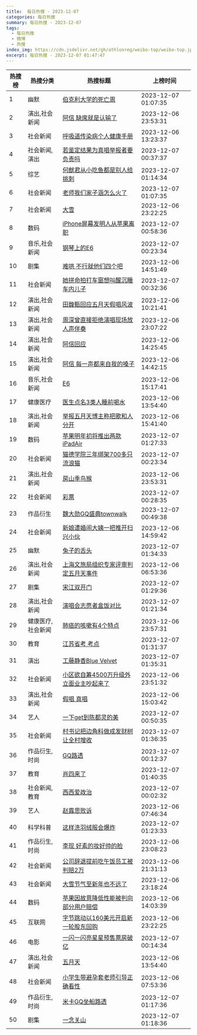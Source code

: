 ```yaml
---
title:  每日热搜 - 2023-12-07
categories: 每日热搜
summary: 每日热搜 - 2023-12-07
tags:
  - 每日热搜
  - 微博
  - 热搜
index_img: https://cdn.jsdelivr.net/gh/athlonreg/weibo-top/weibo-top.jpeg
excerpt: 每日热搜 - 2023-12-07 01:47:47
---
```


| 热搜榜 | 热搜分类 | 热搜标题 | 上榜时间 |
| --- | --- | --- | --- |
| 1 | 幽默 | [伯克利大学的死亡周](https://s.weibo.com/weibo%3Fq%3D%2523%E4%BC%AF%E5%85%8B%E5%88%A9%E5%A4%A7%E5%AD%A6%E7%9A%84%E6%AD%BB%E4%BA%A1%E5%91%A8%2523) | 2023-12-07 01:07:35 | 
| 2 | 演出,社会新闻 | [阿信 缺席就是认输了](https://s.weibo.com/weibo%3Fq%3D%2523%E9%98%BF%E4%BF%A1%20%E7%BC%BA%E5%B8%AD%E5%B0%B1%E6%98%AF%E8%AE%A4%E8%BE%93%E4%BA%86%2523) | 2023-12-06 23:53:31 | 
| 3 | 社会新闻 | [呼吸道传染病个人健康手册](https://s.weibo.com/weibo%3Fq%3D%2523%E5%91%BC%E5%90%B8%E9%81%93%E4%BC%A0%E6%9F%93%E7%97%85%E4%B8%AA%E4%BA%BA%E5%81%A5%E5%BA%B7%E6%89%8B%E5%86%8C%2523) | 2023-12-06 13:23:37 | 
| 4 | 社会新闻,演出 | [若鉴定结果为真唱举报者要负责吗](https://s.weibo.com/weibo%3Fq%3D%2523%E8%8B%A5%E9%89%B4%E5%AE%9A%E7%BB%93%E6%9E%9C%E4%B8%BA%E7%9C%9F%E5%94%B1%E4%B8%BE%E6%8A%A5%E8%80%85%E8%A6%81%E8%B4%9F%E8%B4%A3%E5%90%97%2523) | 2023-12-07 00:37:37 | 
| 5 | 综艺 | [何猷君从小吃鱼都是别人给挑刺](https://s.weibo.com/weibo%3Fq%3D%2523%E4%BD%95%E7%8C%B7%E5%90%9B%E4%BB%8E%E5%B0%8F%E5%90%83%E9%B1%BC%E9%83%BD%E6%98%AF%E5%88%AB%E4%BA%BA%E7%BB%99%E6%8C%91%E5%88%BA%2523) | 2023-12-07 01:14:34 | 
| 6 | 社会新闻 | [老师我们家子涵怎么火了](https://s.weibo.com/weibo%3Fq%3D%2523%E8%80%81%E5%B8%88%E6%88%91%E4%BB%AC%E5%AE%B6%E5%AD%90%E6%B6%B5%E6%80%8E%E4%B9%88%E7%81%AB%E4%BA%86%2523) | 2023-12-07 01:07:35 | 
| 7 | 社会新闻 | [大雪](https://s.weibo.com/weibo%3Fq%3D%2523%E5%A4%A7%E9%9B%AA%2523) | 2023-12-06 23:22:25 | 
| 8 | 数码 | [iPhone屏幕发明人从苹果离职](https://s.weibo.com/weibo%3Fq%3D%2523iPhone%E5%B1%8F%E5%B9%95%E5%8F%91%E6%98%8E%E4%BA%BA%E4%BB%8E%E8%8B%B9%E6%9E%9C%E7%A6%BB%E8%81%8C%2523) | 2023-12-07 00:58:36 | 
| 9 | 音乐,社会新闻 | [钢琴上的E6](https://s.weibo.com/weibo%3Fq%3D%2523%E9%92%A2%E7%90%B4%E4%B8%8A%E7%9A%84E6%2523) | 2023-12-07 00:23:34 | 
| 10 | 剧集 | [难哄 不行就他们四个吧](https://s.weibo.com/weibo%3Fq%3D%2523%E9%9A%BE%E5%93%84%20%E4%B8%8D%E8%A1%8C%E5%B0%B1%E4%BB%96%E4%BB%AC%E5%9B%9B%E4%B8%AA%E5%90%A7%2523) | 2023-12-06 14:51:49 | 
| 11 | 社会新闻 | [她拼命拍打车窗想叫醒沉睡车内儿子](https://s.weibo.com/weibo%3Fq%3D%2523%E5%A5%B9%E6%8B%BC%E5%91%BD%E6%8B%8D%E6%89%93%E8%BD%A6%E7%AA%97%E6%83%B3%E5%8F%AB%E9%86%92%E6%B2%89%E7%9D%A1%E8%BD%A6%E5%86%85%E5%84%BF%E5%AD%90%2523) | 2023-12-07 00:32:36 | 
| 12 | 演出,社会新闻 | [田馥甄回应五月天假唱风波](https://s.weibo.com/weibo%3Fq%3D%2523%E7%94%B0%E9%A6%A5%E7%94%84%E5%9B%9E%E5%BA%94%E4%BA%94%E6%9C%88%E5%A4%A9%E5%81%87%E5%94%B1%E9%A3%8E%E6%B3%A2%2523) | 2023-12-06 10:21:41 | 
| 13 | 演出,社会新闻 | [周深曾直接拒绝演唱现场放人声伴奏](https://s.weibo.com/weibo%3Fq%3D%2523%E5%91%A8%E6%B7%B1%E6%9B%BE%E7%9B%B4%E6%8E%A5%E6%8B%92%E7%BB%9D%E6%BC%94%E5%94%B1%E7%8E%B0%E5%9C%BA%E6%94%BE%E4%BA%BA%E5%A3%B0%E4%BC%B4%E5%A5%8F%2523) | 2023-12-06 23:07:22 | 
| 14 | 演出,社会新闻 | [阿信回应](https://s.weibo.com/weibo%3Fq%3D%2523%E9%98%BF%E4%BF%A1%E5%9B%9E%E5%BA%94%2523) | 2023-12-06 14:25:45 | 
| 15 | 演出,社会新闻 | [阿信 每一声都来自我的嗓子](https://s.weibo.com/weibo%3Fq%3D%2523%E9%98%BF%E4%BF%A1%20%E6%AF%8F%E4%B8%80%E5%A3%B0%E9%83%BD%E6%9D%A5%E8%87%AA%E6%88%91%E7%9A%84%E5%97%93%E5%AD%90%2523) | 2023-12-06 14:42:15 | 
| 16 | 音乐,社会新闻 | [E6](https://s.weibo.com/weibo%3Fq%3D%2523E6%2523) | 2023-12-06 15:17:41 | 
| 17 | 健康医疗 | [医生点名3类人睡前喝水](https://s.weibo.com/weibo%3Fq%3D%2523%E5%8C%BB%E7%94%9F%E7%82%B9%E5%90%8D3%E7%B1%BB%E4%BA%BA%E7%9D%A1%E5%89%8D%E5%96%9D%E6%B0%B4%2523) | 2023-12-06 13:54:40 | 
| 18 | 演出,社会新闻 | [举报五月天博主称把歌和人分开](https://s.weibo.com/weibo%3Fq%3D%2523%E4%B8%BE%E6%8A%A5%E4%BA%94%E6%9C%88%E5%A4%A9%E5%8D%9A%E4%B8%BB%E7%A7%B0%E6%8A%8A%E6%AD%8C%E5%92%8C%E4%BA%BA%E5%88%86%E5%BC%80%2523) | 2023-12-06 15:41:40 | 
| 19 | 数码 | [苹果明年初将推出两款iPadAir](https://s.weibo.com/weibo%3Fq%3D%2523%E8%8B%B9%E6%9E%9C%E6%98%8E%E5%B9%B4%E5%88%9D%E5%B0%86%E6%8E%A8%E5%87%BA%E4%B8%A4%E6%AC%BEiPadAir%2523) | 2023-12-07 01:27:33 | 
| 20 | 社会新闻 | [猫德学院三年绑架700多只流浪猫](https://s.weibo.com/weibo%3Fq%3D%2523%E7%8C%AB%E5%BE%B7%E5%AD%A6%E9%99%A2%E4%B8%89%E5%B9%B4%E7%BB%91%E6%9E%B6700%E5%A4%9A%E5%8F%AA%E6%B5%81%E6%B5%AA%E7%8C%AB%2523) | 2023-12-07 00:23:34 | 
| 21 | 演出,社会新闻 | [房山季鸟猴](https://s.weibo.com/weibo%3Fq%3D%2523%E6%88%BF%E5%B1%B1%E5%AD%A3%E9%B8%9F%E7%8C%B4%2523) | 2023-12-06 23:53:31 | 
| 22 | 社会新闻 | [彩票](https://s.weibo.com/weibo%3Fq%3D%2523%E5%BD%A9%E7%A5%A8%2523) | 2023-12-07 00:28:35 | 
| 23 | 作品衍生 | [魏大勋GQ盛典townwalk](https://s.weibo.com/weibo%3Fq%3D%2523%E9%AD%8F%E5%A4%A7%E5%8B%8BGQ%E7%9B%9B%E5%85%B8townwalk%2523) | 2023-12-07 00:49:38 | 
| 24 | 社会新闻 | [新娘遭婚闹大姨一把推开扫兴小伙](https://s.weibo.com/weibo%3Fq%3D%2523%E6%96%B0%E5%A8%98%E9%81%AD%E5%A9%9A%E9%97%B9%E5%A4%A7%E5%A7%A8%E4%B8%80%E6%8A%8A%E6%8E%A8%E5%BC%80%E6%89%AB%E5%85%B4%E5%B0%8F%E4%BC%99%2523) | 2023-12-06 14:59:42 | 
| 25 | 幽默 | [兔子的舌头](https://s.weibo.com/weibo%3Fq%3D%2523%E5%85%94%E5%AD%90%E7%9A%84%E8%88%8C%E5%A4%B4%2523) | 2023-12-07 01:34:33 | 
| 26 | 演出,社会新闻 | [上海文旅局组织专家评审判定五月天事件](https://s.weibo.com/weibo%3Fq%3D%2523%E4%B8%8A%E6%B5%B7%E6%96%87%E6%97%85%E5%B1%80%E7%BB%84%E7%BB%87%E4%B8%93%E5%AE%B6%E8%AF%84%E5%AE%A1%E5%88%A4%E5%AE%9A%E4%BA%94%E6%9C%88%E5%A4%A9%E4%BA%8B%E4%BB%B6%2523) | 2023-12-06 06:53:36 | 
| 27 | 剧集 | [宋江双开门](https://s.weibo.com/weibo%3Fq%3D%2523%E5%AE%8B%E6%B1%9F%E5%8F%8C%E5%BC%80%E9%97%A8%2523) | 2023-12-07 01:29:36 | 
| 28 | 演出,社会新闻 | [演唱会志愿者盒饭对比](https://s.weibo.com/weibo%3Fq%3D%2523%E6%BC%94%E5%94%B1%E4%BC%9A%E5%BF%97%E6%84%BF%E8%80%85%E7%9B%92%E9%A5%AD%E5%AF%B9%E6%AF%94%2523) | 2023-12-07 01:21:34 | 
| 29 | 健康医疗,社会新闻 | [肺癌的咳嗽有4个特点](https://s.weibo.com/weibo%3Fq%3D%2523%E8%82%BA%E7%99%8C%E7%9A%84%E5%92%B3%E5%97%BD%E6%9C%894%E4%B8%AA%E7%89%B9%E7%82%B9%2523) | 2023-12-06 23:57:31 | 
| 30 | 教育 | [江苏省考 考点](https://s.weibo.com/weibo%3Fq%3D%2523%E6%B1%9F%E8%8B%8F%E7%9C%81%E8%80%83%20%E8%80%83%E7%82%B9%2523) | 2023-12-07 01:31:37 | 
| 31 | 演出 | [工藤静香Blue Velvet](https://s.weibo.com/weibo%3Fq%3D%2523%E5%B7%A5%E8%97%A4%E9%9D%99%E9%A6%99Blue%20Velvet%2523) | 2023-12-07 01:35:31 | 
| 32 | 社会新闻 | [小区欲自筹4500万升级外立面业主吵起来了](https://s.weibo.com/weibo%3Fq%3D%2523%E5%B0%8F%E5%8C%BA%E6%AC%B2%E8%87%AA%E7%AD%B94500%E4%B8%87%E5%8D%87%E7%BA%A7%E5%A4%96%E7%AB%8B%E9%9D%A2%E4%B8%9A%E4%B8%BB%E5%90%B5%E8%B5%B7%E6%9D%A5%E4%BA%86%2523) | 2023-12-06 23:51:32 | 
| 33 | 演出,社会新闻 | [假唱 真唱](https://s.weibo.com/weibo%3Fq%3D%2523%E5%81%87%E5%94%B1%20%E7%9C%9F%E5%94%B1%2523) | 2023-12-06 15:03:42 | 
| 34 | 艺人 | [一下get到陈都灵的美](https://s.weibo.com/weibo%3Fq%3D%2523%E4%B8%80%E4%B8%8Bget%E5%88%B0%E9%99%88%E9%83%BD%E7%81%B5%E7%9A%84%E7%BE%8E%2523) | 2023-12-07 00:50:35 | 
| 35 | 社会新闻 | [村书记把边角料做成发财树让全村增收](https://s.weibo.com/weibo%3Fq%3D%2523%E6%9D%91%E4%B9%A6%E8%AE%B0%E6%8A%8A%E8%BE%B9%E8%A7%92%E6%96%99%E5%81%9A%E6%88%90%E5%8F%91%E8%B4%A2%E6%A0%91%E8%AE%A9%E5%85%A8%E6%9D%91%E5%A2%9E%E6%94%B6%2523) | 2023-12-07 01:36:35 | 
| 36 | 作品衍生,时尚 | [GQ路透](https://s.weibo.com/weibo%3Fq%3D%2523GQ%E8%B7%AF%E9%80%8F%2523) | 2023-12-07 00:12:37 | 
| 37 | 教育 | [肖四来了](https://s.weibo.com/weibo%3Fq%3D%2523%E8%82%96%E5%9B%9B%E6%9D%A5%E4%BA%86%2523) | 2023-12-07 01:40:35 | 
| 38 | 社会新闻,教育 | [西西爱政治](https://s.weibo.com/weibo%3Fq%3D%2523%E8%A5%BF%E8%A5%BF%E7%88%B1%E6%94%BF%E6%B2%BB%2523) | 2023-12-07 00:02:32 | 
| 39 | 艺人 | [赵露思败诉](https://s.weibo.com/weibo%3Fq%3D%2523%E8%B5%B5%E9%9C%B2%E6%80%9D%E8%B4%A5%E8%AF%89%2523) | 2023-12-06 07:46:34 | 
| 40 | 科学科普 | [这样洗羽绒服会爆炸](https://s.weibo.com/weibo%3Fq%3D%2523%E8%BF%99%E6%A0%B7%E6%B4%97%E7%BE%BD%E7%BB%92%E6%9C%8D%E4%BC%9A%E7%88%86%E7%82%B8%2523) | 2023-12-07 01:23:33 | 
| 41 | 作品衍生,时尚 | [李现 好素的妆好帅的脸](https://s.weibo.com/weibo%3Fq%3D%2523%E6%9D%8E%E7%8E%B0%20%E5%A5%BD%E7%B4%A0%E7%9A%84%E5%A6%86%E5%A5%BD%E5%B8%85%E7%9A%84%E8%84%B8%2523) | 2023-12-06 23:08:23 | 
| 42 | 社会新闻 | [公司辞退提前吃午饭员工被判赔2万](https://s.weibo.com/weibo%3Fq%3D%2523%E5%85%AC%E5%8F%B8%E8%BE%9E%E9%80%80%E6%8F%90%E5%89%8D%E5%90%83%E5%8D%88%E9%A5%AD%E5%91%98%E5%B7%A5%E8%A2%AB%E5%88%A4%E8%B5%942%E4%B8%87%2523) | 2023-12-06 21:31:13 | 
| 43 | 社会新闻 | [大雪节气至新年也不远了](https://s.weibo.com/weibo%3Fq%3D%2523%E5%A4%A7%E9%9B%AA%E8%8A%82%E6%B0%94%E8%87%B3%E6%96%B0%E5%B9%B4%E4%B9%9F%E4%B8%8D%E8%BF%9C%E4%BA%86%2523) | 2023-12-06 23:18:24 | 
| 44 | 数码 | [苹果因故意降低性能被判向部分用户赔偿](https://s.weibo.com/weibo%3Fq%3D%2523%E8%8B%B9%E6%9E%9C%E5%9B%A0%E6%95%85%E6%84%8F%E9%99%8D%E4%BD%8E%E6%80%A7%E8%83%BD%E8%A2%AB%E5%88%A4%E5%90%91%E9%83%A8%E5%88%86%E7%94%A8%E6%88%B7%E8%B5%94%E5%81%BF%2523) | 2023-12-06 14:03:39 | 
| 45 | 互联网 | [字节跳动以160美元开启新一轮股东回购](https://s.weibo.com/weibo%3Fq%3D%2523%E5%AD%97%E8%8A%82%E8%B7%B3%E5%8A%A8%E4%BB%A5160%E7%BE%8E%E5%85%83%E5%BC%80%E5%90%AF%E6%96%B0%E4%B8%80%E8%BD%AE%E8%82%A1%E4%B8%9C%E5%9B%9E%E8%B4%AD%2523) | 2023-12-06 23:22:25 | 
| 46 | 电影 | [一闪一闪亮星星预售票房破亿](https://s.weibo.com/weibo%3Fq%3D%2523%E4%B8%80%E9%97%AA%E4%B8%80%E9%97%AA%E4%BA%AE%E6%98%9F%E6%98%9F%E9%A2%84%E5%94%AE%E7%A5%A8%E6%88%BF%E7%A0%B4%E4%BA%BF%2523) | 2023-12-07 00:14:34 | 
| 47 | 演出,社会新闻 | [五月天](https://s.weibo.com/weibo%3Fq%3D%2523%E4%BA%94%E6%9C%88%E5%A4%A9%2523) | 2023-12-06 13:54:40 | 
| 48 | 社会新闻 | [小学生带避孕套老师引导正确看性](https://s.weibo.com/weibo%3Fq%3D%2523%E5%B0%8F%E5%AD%A6%E7%94%9F%E5%B8%A6%E9%81%BF%E5%AD%95%E5%A5%97%E8%80%81%E5%B8%88%E5%BC%95%E5%AF%BC%E6%AD%A3%E7%A1%AE%E7%9C%8B%E6%80%A7%2523) | 2023-12-06 07:53:36 | 
| 49 | 作品衍生,时尚 | [米卡GQ坐船路透](https://s.weibo.com/weibo%3Fq%3D%2523%E7%B1%B3%E5%8D%A1GQ%E5%9D%90%E8%88%B9%E8%B7%AF%E9%80%8F%2523) | 2023-12-07 01:17:36 | 
| 50 | 剧集 | [一念关山](https://s.weibo.com/weibo%3Fq%3D%2523%E4%B8%80%E5%BF%B5%E5%85%B3%E5%B1%B1%2523) | 2023-12-07 01:18:36 | 
